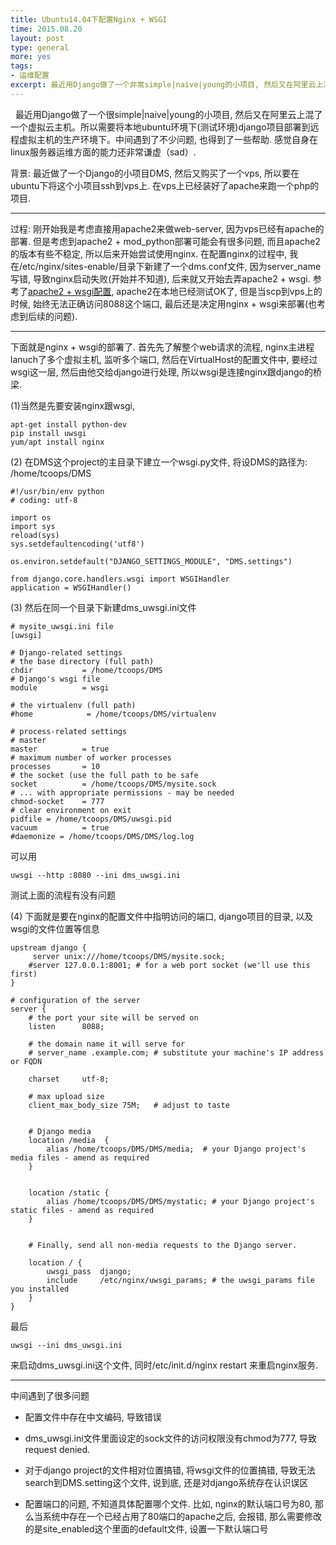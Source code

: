 ```yaml
---
title: Ubuntu14.04下配置Nginx + WSGI
time: 2015.08.20
layout: post
type: general
more: yes
tags:
- 运维配置
excerpt: 最近用Django做了一个非常simple|naive|young的小项目, 然后又在阿里云上混了一个虚拟云主机。所以需要将本地ubuntu环境下(测试环境)的django项目部署到远程虚拟主机的生产环境下， 虽然过程比较简单， 但是也犯了一些比较低级的或者经验上的错误， 总结一番。
---
```



&nbsp;&nbsp;最近用Django做了一个很simple|naive|young的小项目, 然后又在阿里云上混了一个虚拟云主机。所以需要将本地ubuntu环境下(测试环境)django项目部署到远程虚拟主机的生产环境下。中间遇到了不少问题, 也得到了一些帮助. 感觉自身在linux服务器运维方面的能力还非常谦虚（sad）.

背景: 最近做了一个Django的小项目DMS, 然后又购买了一个vps, 所以要在ubuntu下将这个小项目ssh到vps上.
在vps上已经装好了apache来跑一个php的项目. 

------

过程: 
刚开始我是考虑直接用apache2来做web-server, 因为vps已经有apache的部署. 但是考虑到apache2 + mod_python部署可能会有很多问题,
而且apache2的版本有些不稳定, 所以后来开始尝试使用nginx.  在配置nginx的过程中, 我在/etc/nginx/sites-enable/目录下新建了一个dms.conf文件,
因为server_name写错, 导致nginx启动失败(开始并不知道), 后来就又开始去弄apache2 + wsgi.
参考了[apache2 + wsgi配置](http://blog.163.com/soyking@126/blog/static/162125251201392311561784/), apache2在本地已经测试OK了,
但是当scp到vps上的时候, 始终无法正确访问8088这个端口, 最后还是决定用nginx + wsgi来部署(也考虑到后续的问题).

------
下面就是nginx + wsgi的部署了.
首先先了解整个web请求的流程, nginx主进程lanuch了多个虚拟主机, 监听多个端口, 然后在VirtualHost的配置文件中, 要经过wsgi这一层,
然后由他交给django进行处理, 所以wsgi是连接nginx跟django的桥梁.

(1)当然是先要安装nginx跟wsgi,

```
apt-get install python-dev
pip install uwsgi
yum/apt install nginx
```

(2) 在DMS这个project的主目录下建立一个wsgi.py文件, 将设DMS的路径为: /home/tcoops/DMS

```
#!/usr/bin/env python
# coding: utf-8

import os
import sys
reload(sys)
sys.setdefaultencoding('utf8')

os.environ.setdefault("DJANGO_SETTINGS_MODULE", "DMS.settings")

from django.core.handlers.wsgi import WSGIHandler
application = WSGIHandler()
```

(3) 然后在同一个目录下新建dms_uwsgi.ini文件

```
# mysite_uwsgi.ini file
[uwsgi]

# Django-related settings
# the base directory (full path)
chdir           = /home/tcoops/DMS
# Django's wsgi file
module          = wsgi                

# the virtualenv (full path)
#home            = /home/tcoops/DMS/virtualenv

# process-related settings
# master
master          = true
# maximum number of worker processes
processes       = 10
# the socket (use the full path to be safe
socket          = /home/tcoops/DMS/mysite.sock  
# ... with appropriate permissions - may be needed
chmod-socket    = 777
# clear environment on exit
pidfile = /home/tcoops/DMS/uwsgi.pid
vacuum          = true
#daemonize = /home/tcoops/DMS/DMS/log.log
```


可以用

```
uwsgi --http :8080 --ini dms_uwsgi.ini
```
测试上面的流程有没有问题


(4) 下面就是要在nginx的配置文件中指明访问的端口, django项目的目录, 以及wsgi的文件位置等信息

```
upstream django {
     server unix:///home/tcoops/DMS/mysite.sock;
    #server 127.0.0.1:8001; # for a web port socket (we'll use this first)
}

# configuration of the server
server {
    # the port your site will be served on
    listen      8088;  

    # the domain name it will serve for
    # server_name .example.com; # substitute your machine's IP address or FQDN
    
    charset     utf-8;

    # max upload size
    client_max_body_size 75M;   # adjust to taste


    # Django media
    location /media  {
        alias /home/tcoops/DMS/DMS/media;  # your Django project's media files - amend as required 
    }


    location /static {
        alias /home/tcoops/DMS/DMS/mystatic; # your Django project's static files - amend as required
    }


    # Finally, send all non-media requests to the Django server.

    location / {
        uwsgi_pass  django; 
        include     /etc/nginx/uwsgi_params; # the uwsgi_params file you installed   
    }
}
```

最后

```
uwsgi --ini dms_uwsgi.ini
```
来启动dms_uwsgi.ini这个文件, 同时/etc/init.d/nginx restart 来重启nginx服务.

------
中间遇到了很多问题

* 配置文件中存在中文编码, 导致错误

* dms_uwsgi.ini文件里面设定的sock文件的访问权限没有chmod为777, 导致request denied.

* 对于django project的文件相对位置搞错, 将wsgi文件的位置搞错,  导致无法search到DMS.setting这个文件, 说到底,
还是对django系统存在认识误区

* 配置端口的问题, 不知道具体配置哪个文件. 比如, nginx的默认端口号为80, 那么当系统中存在一个已经占用了80端口的apache之后, 会报错, 那么需要修改的是site_enabled这个里面的default文件, 设置一下默认端口号
 
